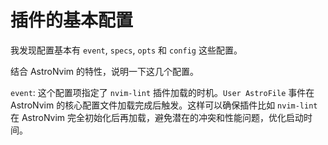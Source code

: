 # 插件的基本配置

我发现配置基本有 `event`, `specs`, `opts` 和 `config` 这些配置。

结合 AstroNvim 的特性，说明一下这几个配置。

`event`: 这个配置项指定了 `nvim-lint` 插件加载的时机。`User AstroFile` 事件在 AstroNvim 的核心配置文件加载完成后触发。这样可以确保插件比如 `nvim-lint` 在 AstroNvim 完全初始化后再加载，避免潜在的冲突和性能问题，优化启动时间。
